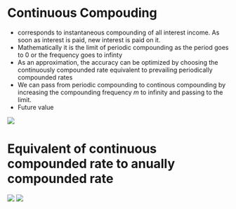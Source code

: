 # Continuous Compouding

- corresponds to instantaneous compounding of all interest income. As soon as interest is paid, new interest is paid on it. 
- Mathematically it is the limit of periodic compounding as the period goes to 0 or the frequency goes to infinty
- As an approximation, the accuracy can be optimized by choosing the continuously compounded rate equivalent to prevailing periodically compounded rates
- We can pass from periodic compounding to continous compounding by increasing the compounding frequency _m_ to infinity and passing to the limit.
- Future value 

<img src="https://render.githubusercontent.com/render/math?math=P(t) = e^{rt} X">

# Equivalent of continuous compounded rate to anually compounded rate

<img src="https://render.githubusercontent.com/render/math?math=e^{r_ct} = (1 %2B r_a)^t">

<img src="https://render.githubusercontent.com/render/math?math=r_c = log(1 %2B r_a)">

